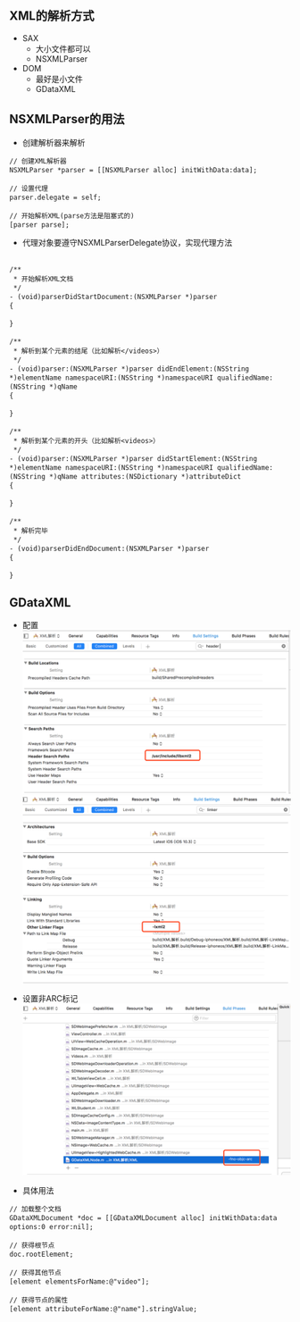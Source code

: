 ## XML的解析方式
- SAX
    - 大小文件都可以
    - NSXMLParser
- DOM
    - 最好是小文件
    - GDataXML

## NSXMLParser的用法
- 创建解析器来解析

```objc
// 创建XML解析器
NSXMLParser *parser = [[NSXMLParser alloc] initWithData:data];

// 设置代理
parser.delegate = self;

// 开始解析XML(parse方法是阻塞式的)
[parser parse];
```

- 代理对象要遵守NSXMLParserDelegate协议，实现代理方法

```objc

/**
 * 开始解析XML文档
 */
- (void)parserDidStartDocument:(NSXMLParser *)parser
{

}

/**
 * 解析到某个元素的结尾（比如解析</videos>）
 */
- (void)parser:(NSXMLParser *)parser didEndElement:(NSString *)elementName namespaceURI:(NSString *)namespaceURI qualifiedName:(NSString *)qName
{

}

/**
 * 解析到某个元素的开头（比如解析<videos>）
 */
- (void)parser:(NSXMLParser *)parser didStartElement:(NSString *)elementName namespaceURI:(NSString *)namespaceURI qualifiedName:(NSString *)qName attributes:(NSDictionary *)attributeDict
{

}

/**
 * 解析完毕
 */
- (void)parserDidEndDocument:(NSXMLParser *)parser
{

}
```

## GDataXML
- 配置
![](/assets/1.png)
![](/assets/2.png)

- 设置非ARC标记
![](/assets/3.png)
- 具体用法

```objc
// 加载整个文档
GDataXMLDocument *doc = [[GDataXMLDocument alloc] initWithData:data options:0 error:nil];

// 获得根节点
doc.rootElement;

// 获得其他节点
[element elementsForName:@"video"];

// 获得节点的属性
[element attributeForName:@"name"].stringValue;
```
